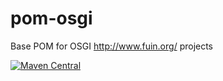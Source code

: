 pom-osgi
========

Base POM for OSGI http://www.fuin.org/ projects

[![Maven Central](https://maven-badges.herokuapp.com/maven-central/org.fuin/pom-osgi/badge.svg)](https://maven-badges.herokuapp.com/maven-central/org.fuin/pom-osgi/)

